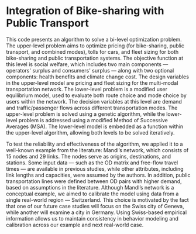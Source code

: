 # Integration of Bike-sharing with Public Transport

This code presents an algorithm to solve a bi-level optimization problem.
The upper-level problem aims to optimize pricing (for bike-sharing, public transport, and combined modes), tolls for cars, and fleet sizing for both bike-sharing and public transportation systems. The objective function at this level is social welfare, which includes two main components — operators' surplus and consumers' surplus — along with two optional components: health benefits and climate change cost.
The design variables in the upper-level model are pricing and fleet sizing for the multi-modal transportation network.
The lower-level problem is a modified user equilibrium model, used to evaluate both route choice and mode choice by users within the network. The decision variables at this level are demand and traffic/passenger flows across different transportation modes.
The upper-level problem is solved using a genetic algorithm, while the lower-level problem is addressed using a modified Method of Successive Averages (MSA).
The lower-level model is embedded as a function within the upper-level algorithm, allowing both levels to be solved iteratively.

To test the reliability and effectiveness of the algorithm, we applied it to a well-known example from the literature: Mandl’s network, which consists of 15 nodes and 29 links. The nodes serve as origins, destinations, and stations. Some input data — such as the OD matrix and free-flow travel times — are available in previous studies, while other attributes, including link lengths and capacities, were assumed by the authors.
In addition, public transportation lines were defined between OD pairs with higher demand, based on assumptions in the literature.
Although Mandl’s network is a conceptual example, we aimed to calibrate the model using data from a single real-world region — Switzerland. This choice is motivated by the fact that one of our future case studies will focus on the Swiss city of Geneva, while another will examine a city in Germany. Using Swiss-based empirical information allows us to maintain consistency in behavior modeling and calibration across our example and next real-world case.
